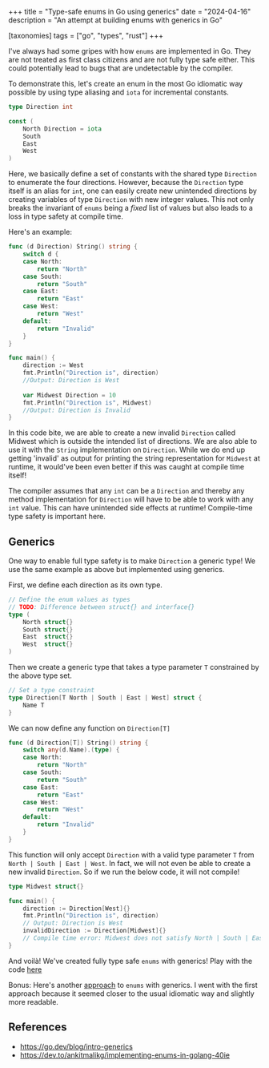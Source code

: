 +++
title = "Type-safe enums in Go using generics"
date = "2024-04-16"
description = "An attempt at building enums with generics in Go"

[taxonomies]
tags = ["go", "types", "rust"]
+++

I've always had some gripes with how `enums` are implemented in Go. They are not treated as first class citizens and are not fully type safe either. This could potentially lead to bugs that are undetectable by the compiler.

To demonstrate this, let's create an enum in the most Go idiomatic way possible by using type aliasing and `iota` for incremental constants.

```go
type Direction int

const (
	North Direction = iota
	South
	East
	West
)
```

Here, we basically define a set of constants with the shared type `Direction` to enumerate the four directions. However, because the `Direction` type itself is an alias for `int`, one can easily create new unintended directions by creating variables of type `Direction` with new integer values. This not only breaks the invariant of `enums` being a *fixed* list of values but also leads to a loss in type safety at compile time. 

Here's an example:
```go
func (d Direction) String() string {
	switch d {
	case North:
		return "North"
	case South:
		return "South"
	case East:
		return "East"
	case West:
		return "West"
	default:
		return "Invalid"
	}
}

func main() {
	direction := West
	fmt.Println("Direction is", direction)
	//Output: Direction is West
	
	var Midwest Direction = 10
	fmt.Println("Direction is", Midwest)
	//Output: Direction is Invalid
}
```

In this code bite, we are able to create a new invalid `Direction` called Midwest which is outside the intended list of directions. We are also able to use it with the `String` implementation on `Direction`. While we do end up getting 'invalid' as output for printing the string representation for `Midwest` at runtime, it would've been even better if this was caught at compile time itself!

The compiler assumes that any `int` can be a `Direction` and thereby any method implementation for `Direction` will have to be able to work with any `int` value. This can have unintended side effects at runtime! Compile-time type safety is important here.

## Generics

One way to enable full type safety is to make `Direction` a generic type!
We use the same example as above but implemented using generics.

First, we define each direction as its own type. 
```go
// Define the enum values as types
// TODO: Difference between struct{} and interface{}
type (
	North struct{}
	South struct{}
	East  struct{}
	West  struct{}
)
```
Then we create a generic type that takes a type parameter `T` constrained by the above type set.
```go
// Set a type constraint
type Direction[T North | South | East | West] struct {
	Name T
}
```

We can now define any function on `Direction[T]`

```go
func (d Direction[T]) String() string {
	switch any(d.Name).(type) {
	case North:
		return "North"
	case South:
		return "South"
	case East:
		return "East"
	case West:
		return "West"
	default:
		return "Invalid"
	}
}
```
This function will only accept `Direction` with a valid type parameter `T` from `North | South | East | West`. 
In fact, we will not even be able to create a new invalid `Direction`. So if we run the below code, it will not compile!
```go
type Midwest struct{}

func main() {
    direction := Direction[West]{}
	fmt.Println("Direction is", direction)
	// Output: Direction is West
	invalidDirection := Direction[Midwest]{}
    // Compile time error: Midwest does not satisfy North | South | East | West (Midwest missing in main.North | main.South | main.East | main.West)
}
```
And voilà! We've created fully type safe `enums` with generics! Play with the code [here](https://go.dev/play/p/bfWdV7KAhuF)

Bonus: Here's another [approach](https://go.dev/play/p/hHDIGBIM0dD) to `enums` with generics.
I went with the first approach because it seemed closer to the usual idiomatic way and slightly more readable.

## References
- https://go.dev/blog/intro-generics
- https://dev.to/ankitmalikg/implementing-enums-in-golang-40ie




